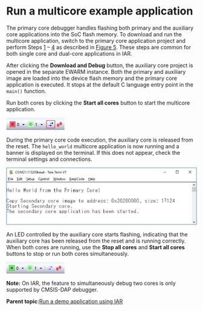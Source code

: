# Run a multicore example application

The primary core debugger handles flashing both primary and the auxiliary core applications into the SoC flash memory. To download and run the multicore application, switch to the primary core application project and perform Steps [1](iar_run_an_example_application.md#step1) – [4](iar_run_an_example_application.md#step4) as described in [Figure 5](iar_run_an_example_application.md#FIG_UNCHECK). These steps are common for both single core and dual-core applications in IAR.

After clicking the **Download and Debug** button, the auxiliary core project is opened in the separate EWARM instance. Both the primary and auxiliary image are loaded into the device flash memory and the primary core application is executed. It stops at the default C language entry point in the `main()` function.

Run both cores by clicking the **Start all cores** button to start the multicore application.

![](../images/iar_start_all_cores_button.png "Start all cores button")

During the primary core code execution, the auxiliary core is released from the reset. The `hello_world` multicore application is now running and a banner is displayed on the terminal. If this does not appear, check the terminal settings and connections.

![](../images/iar_hello_world_from_primary_core_message.png "Hello World from primary core message")

An LED controlled by the auxiliary core starts flashing, indicating that the auxiliary core has been released from the reset and is running correctly. When both cores are running, use the **Stop all cores** and **Start all cores** buttons to stop or run both cores simultaneously.

![](../images/iar_stop_all_cores_andstart_all_cores_control_button.png "Stop all cores and Start all cores buttons")

**Note:** On IAR, the feature to simultaneously debug two cores is only supported by CMSIS-DAP debugger.

**Parent topic:**[Run a demo application using IAR](../topics/run_a_demo_application_using_iar.md)

